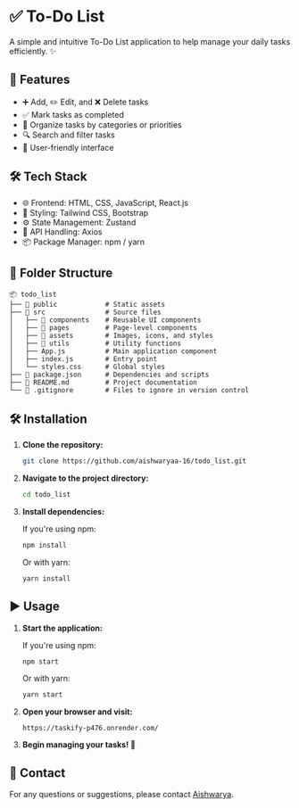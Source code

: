 # ✅ To-Do List

A simple and intuitive To-Do List application to help manage your daily tasks efficiently. ✨

## 🚀 Features

- ➕ Add, ✏️ Edit, and ❌ Delete tasks
- ✅ Mark tasks as completed
- 📂 Organize tasks by categories or priorities
- 🔍 Search and filter tasks
- 🎨 User-friendly interface

## 🛠 Tech Stack

- 🌐 Frontend: HTML, CSS, JavaScript, React.js
- 🎨 Styling: Tailwind CSS, Bootstrap
- ⚙️ State Management: Zustand
- 🔄 API Handling: Axios
- 📦 Package Manager: npm / yarn

## 📂 Folder Structure

```
📦 todo_list
├── 📂 public            # Static assets
├── 📂 src               # Source files
│   ├── 📂 components    # Reusable UI components
│   ├── 📂 pages         # Page-level components
│   ├── 📂 assets        # Images, icons, and styles
│   ├── 📂 utils         # Utility functions
│   ├── App.js          # Main application component
│   ├── index.js        # Entry point
│   └── styles.css      # Global styles
├── 📄 package.json      # Dependencies and scripts
├── 📄 README.md         # Project documentation
└── 📄 .gitignore        # Files to ignore in version control
```

## 🛠 Installation

1. **Clone the repository:**

   ```bash
   git clone https://github.com/aishwaryaa-16/todo_list.git
   ```

2. **Navigate to the project directory:**

   ```bash
   cd todo_list
   ```

3. **Install dependencies:**

   If you're using npm:

   ```bash
   npm install
   ```

   Or with yarn:

   ```bash
   yarn install
   ```

## ▶️ Usage

1. **Start the application:**

   If you're using npm:

   ```bash
   npm start
   ```

   Or with yarn:

   ```bash
   yarn start
   ```

2. **Open your browser and visit:**

   ```
   https://taskify-p476.onrender.com/
   ```

3. **Begin managing your tasks! 📝**

## 📩 Contact

For any questions or suggestions, please contact [Aishwarya](mailto:aishwarya.murali1603@gmail.com).
